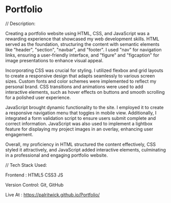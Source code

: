 # Portfolio
// Description: 

Creating a portfolio website using HTML, CSS, and JavaScript was a rewarding experience that showcased my web development skills. HTML served as the foundation, structuring the content with semantic elements like "header", "section", "navbar", and "footer". I used "nav" for navigation links, ensuring a user-friendly interface, and "figure" and "figcaption" for image presentations to enhance visual appeal.

Incorporating CSS was crucial for styling. I utilized flexbox and grid layouts to create a responsive design that adapts seamlessly to various screen sizes. Custom fonts and color schemes were implemented to reflect my personal brand. CSS transitions and animations were used to add interactive elements, such as hover effects on buttons and smooth scrolling for a polished user experience.

JavaScript brought dynamic functionality to the site. I employed it to create a responsive navigation menu that toggles in mobile view. Additionally, I integrated a form validation script to ensure users submit complete and correct information. JavaScript was also used to implement a lightbox feature for displaying my project images in an overlay, enhancing user engagement.

Overall, my proficiency in HTML structured the content effectively, CSS styled it attractively, and JavaScript added interactive elements, culminating in a professional and engaging portfolio website.

// Tech Stack Used:

Frontend : HTML5 CSS3 JS 

Version Control: Git, GitHub

Live At : https://palritwick.github.io/Portfolio/
